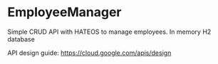 # EmployeeManager
Simple CRUD API with HATEOS to manage employees. In memory H2 database

API design guide:
https://cloud.google.com/apis/design
